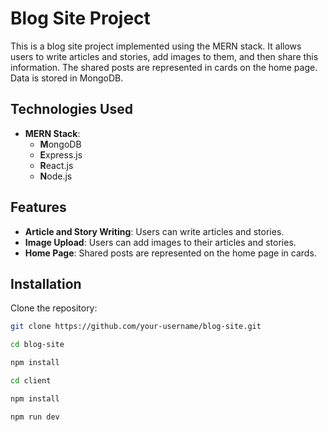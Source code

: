 # Blog Site Project

This is a blog site project implemented using the MERN stack. It allows users to write articles and stories, add images to them, and then share this information. The shared posts are represented in cards on the home page. Data is stored in MongoDB.

## Technologies Used

- **MERN Stack**:
  - **M**ongoDB
  - **E**xpress.js
  - **R**eact.js
  - **N**ode.js

## Features

- **Article and Story Writing**: Users can write articles and stories.
- **Image Upload**: Users can add images to their articles and stories.
- **Home Page**: Shared posts are represented on the home page in cards.

## Installation

   Clone the repository:

   ```bash
   git clone https://github.com/your-username/blog-site.git

   cd blog-site

   npm install

   cd client

   npm install
   
   npm run dev
